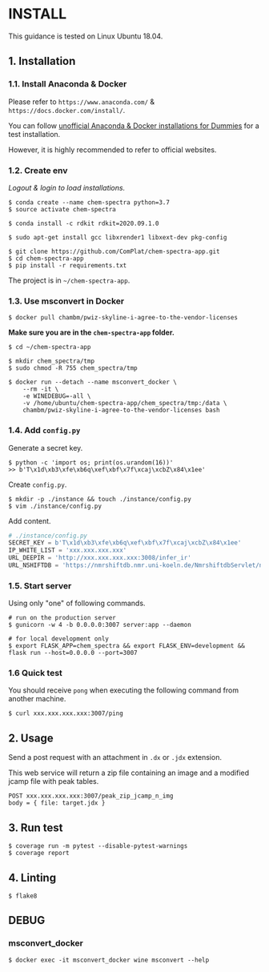 # INSTALL

This guidance is tested on Linux Ubuntu 18.04.

## 1. Installation

### 1.1. Install Anaconda & Docker

Please refer to `https://www.anaconda.com/` & `https://docs.docker.com/install/`.

You can follow [unofficial Anaconda & Docker installations for Dummies](INSTALL_BASIC.md) for a test installation.

However, it is highly recommended to refer to official websites.

### 1.2. Create env

_Logout & login to load installations._

```
$ conda create --name chem-spectra python=3.7
$ source activate chem-spectra
```

```
$ conda install -c rdkit rdkit=2020.09.1.0
```

```
$ sudo apt-get install gcc libxrender1 libxext-dev pkg-config
```

```
$ git clone https://github.com/ComPlat/chem-spectra-app.git
$ cd chem-spectra-app
$ pip install -r requirements.txt
```

The project is in `~/chem-spectra-app`.


### 1.3. Use msconvert in Docker

```
$ docker pull chambm/pwiz-skyline-i-agree-to-the-vendor-licenses
```

__Make sure you are in the `chem-spectra-app` folder.__
```
$ cd ~/chem-spectra-app
```

```
$ mkdir chem_spectra/tmp
$ sudo chmod -R 755 chem_spectra/tmp

$ docker run --detach --name msconvert_docker \
    --rm -it \
    -e WINEDEBUG=-all \
    -v /home/ubuntu/chem-spectra-app/chem_spectra/tmp:/data \
    chambm/pwiz-skyline-i-agree-to-the-vendor-licenses bash
```


### 1.4. Add `config.py`

Generate a secret key.

```
$ python -c 'import os; print(os.urandom(16))'
>> b'T\x1d\xb3\xfe\xb6q\xef\xbf\x7f\xcaj\xcbZ\x84\x1ee'
```

Create `config.py`.

```
$ mkdir -p ./instance && touch ./instance/config.py
$ vim ./instance/config.py
```

Add content.

```python
# ./instance/config.py
SECRET_KEY = b'T\x1d\xb3\xfe\xb6q\xef\xbf\x7f\xcaj\xcbZ\x84\x1ee'
IP_WHITE_LIST = 'xxx.xxx.xxx.xxx'
URL_DEEPIR = 'http://xxx.xxx.xxx.xxx:3008/infer_ir'
URL_NSHIFTDB = 'https://nmrshiftdb.nmr.uni-koeln.de/NmrshiftdbServlet/nmrshiftdbaction/quickcheck'
```

### 1.5. Start server

Using only "one" of following commands.

```
# run on the production server
$ gunicorn -w 4 -b 0.0.0.0:3007 server:app --daemon
```


```
# for local development only
$ export FLASK_APP=chem_spectra && export FLASK_ENV=development && flask run --host=0.0.0.0 --port=3007
```

### 1.6 Quick test

You should receive `pong` when executing the following command from another machine.

```
$ curl xxx.xxx.xxx.xxx:3007/ping
```

## 2. Usage

Send a post request with an attachment in `.dx` or `.jdx` extension.

This web service will return a zip file containing an image and a modified jcamp file with peak tables.

```
POST xxx.xxx.xxx.xxx:3007/peak_zip_jcamp_n_img
body = { file: target.jdx }
```

## 3. Run test

```
$ coverage run -m pytest --disable-pytest-warnings
$ coverage report
```

## 4. Linting

```
$ flake8
```


## DEBUG

### msconvert_docker

```
$ docker exec -it msconvert_docker wine msconvert --help
```
